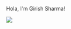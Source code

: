 Hola, I'm Girish Sharma!
<!--
- 🔭 I’m currently working on ...
- 🌱 I’m currently learning ...
- 👯 I’m looking to collaborate on ...
- 🤔 I’m looking for help with ...
- 💬 Ask me about ...
- 📫 How to reach me: ...
- 😄 Pronouns: he/his
- ⚡ Fun fact: 
-->
<img src="https://github-readme-stats.vercel.app/api?username=GirishSharma5956&&show_icons=true&title_color=ffffff&icon_color=bb2acf&text_color=daf7dc&bg_color=151515">
